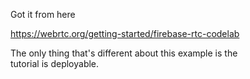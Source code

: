 Got it from here <br>

https://webrtc.org/getting-started/firebase-rtc-codelab <br>

The only thing that's different about this example is the <br>
tutorial is deployable.